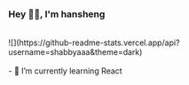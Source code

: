 ### Hey 👋🏽, I'm hansheng

<br />
![](https://github-readme-stats.vercel.app/api?username=shabbyaaa&theme=dark)

<br />

<br />
- 🌱 I’m currently learning React